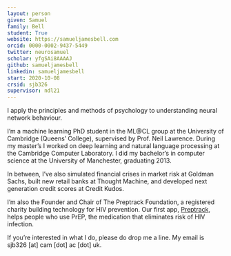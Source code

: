 ```yaml
---
layout: person
given: Samuel
family: Bell
student: True
website: https://samueljamesbell.com
orcid: 0000-0002-9437-5449
twitter: neurosamuel
scholar: yfgSAi8AAAAJ
github: samueljamesbell
linkedin: samueljamesbell
start: 2020-10-08
crsid: sjb326
supervisor: ndl21
---
```


I apply the principles and methods of psychology to understanding neural network behaviour.

I’m a machine learning PhD student in the ML@CL group at the University of Cambridge (Queens’ College), supervised by Prof. Neil Lawrence. During my master’s I worked on deep learning and natural language processing at the Cambridge Computer Laboratory. I did my bachelor’s in computer science at the University of Manchester, graduating 2013.

In between, I’ve also simulated financial crises in market risk at Goldman Sachs, built new retail banks at Thought Machine, and developed next generation credit scores at Credit Kudos.

I’m also the Founder and Chair of The Preptrack Foundation, a registered charity building technology for HIV prevention. Our first app, [Preptrack](https://preptrack.co.uk/), helps people who use PrEP, the medication that eliminates risk of HIV infection.

If you’re interested in what I do, please do drop me a line. My email is sjb326 [at] cam [dot] ac [dot] uk.
